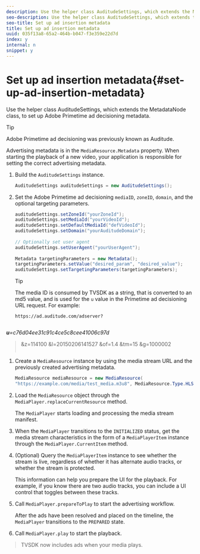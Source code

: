 ```yaml
---
description: Use the helper class AuditudeSettings, which extends the MetadataNode class, to set up Adobe Primetime ad decisioning metadata.
seo-description: Use the helper class AuditudeSettings, which extends the MetadataNode class, to set up Adobe Primetime ad decisioning metadata.
seo-title: Set up ad insertion metadata
title: Set up ad insertion metadata
uuid: 035f13a8-65a2-464b-b047-f3e359e22d7d
index: y
internal: n
snippet: y
---
```


# Set up ad insertion metadata{#set-up-ad-insertion-metadata}

Use the helper class AuditudeSettings, which extends the MetadataNode class, to set up Adobe Primetime ad decisioning metadata.

>[!TIP]
>
>Adobe Primetime ad decisioning was previously known as Auditude.

Advertising metadata is in the `MediaResource.Metadata` property. When starting the playback of a new video, your application is responsible for setting the correct advertising metadata. 

1. Build the `AuditudeSettings` instance.

   ```java
   AuditudeSettings auditudeSettings = new AuditudeSettings();
   ```

1. Set the Adobe Primetime ad decisioning `mediaID`, `zoneID`, `domain`, and the optional targeting parameters.

   ```java
   auditudeSettings.setZoneId("yourZoneId"); 
   auditudeSettings.setMediaId("yourVideoId"); 
   auditudeSettings.setDefaultMediaId("defVideoId"); 
   auditudeSettings.setDomain("yourAuditudeDomain"); 
    
   // Optionally set user agent  
   auditudeSettings.setUserAgent("yourUserAgent"); 
    
   Metadata targetingParameters = new Metadata(); 
   targetingParameters.setValue("desired_param", "desired_value"); 
   auditudeSettings.setTargetingParameters(targetingParameters);
   ```

   >[!TIP]
   >
   >The media ID is consumed by TVSDK as a string, that is converted to an md5 value, and is used for the `u` value in the Primetime ad decisioning URL request. For example: 
   >
   >
   >
   >
   >```   >
   >https://ad.auditude.com/adserver? 
   >   
<i><b>u</b>=c76d04ee31c91c4ce5c8cee41006c97d</i>  
   >  &z=114100 
   >  &l=20150206141527 
   >  &of=1.4 
   >  &tm=15 
   >  &g=1000002
   >```   >
   >

1. Create a `MediaResource` instance by using the media stream URL and the previously created advertising metadata.

   ```java
   MediaResource mediaResource = new MediaResource( 
   "https://example.com/media/test_media.m3u8", MediaResource.Type.HLS, Metadata);
   ```

1. Load the `MediaResource` object through the `MediaPlayer.replaceCurrentResource` method.

   The `MediaPlayer` starts loading and processing the media stream manifest. 

1. When the `MediaPlayer` transitions to the `INITIALIZED` status, get the media stream characteristics in the form of a `MediaPlayerItem` instance through the `MediaPlayer.CurrentItem` method.
1. (Optional) Query the `MediaPlayerItem` instance to see whether the stream is live, regardless of whether it has alternate audio tracks, or whether the stream is protected.

   This information can help you prepare the UI for the playback. For example, if you know there are two audio tracks, you can include a UI control that toggles between these tracks. 

1. Call `MediaPlayer.prepareToPlay` to start the advertising workflow.

   After the ads have been resolved and placed on the timeline, the `MediaPlayer` transitions to the `PREPARED` state.
1. Call `MediaPlayer.play` to start the playback.
>TVSDK now includes ads when your media plays. 
